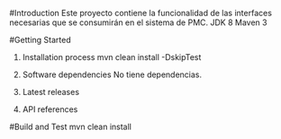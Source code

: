 #Introduction 
Este proyecto contiene la funcionalidad de las interfaces necesarias que se consumirán en el sistema de PMC.
JDK 8
Maven 3

#Getting Started
1.	Installation process
mvn clean install -DskipTest

2.	Software dependencies
No tiene dependencias. 

3.	Latest releases

4.	API references

#Build and Test
mvn clean install


